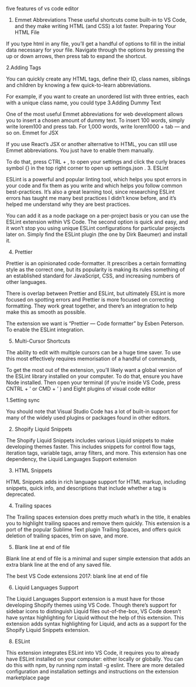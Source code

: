 five features of vs code editor

1. Emmet Abbreviations
These useful shortcuts come built-in to VS Code, and they make writing HTML (and CSS) a lot faster.
Preparing Your HTML File

If you type html in any file, you’ll get a handful of options to fill in the initial data necessary for your file. Navigate through the options by pressing the up or down arrows, then press tab to expand the shortcut.

2.Adding Tags

You can quickly create any HTML tags, define their ID, class names, siblings and children by knowing a few quick-to-learn abbreviations.

For example, if you want to create an unordered list with three entries, each with a unique class name, you could type
3.Adding Dummy Text

One of the most useful Emmet abbreviations for web development allows you to insert a chosen amount of dummy text. To insert 100 words, simply write lorem100 and press tab. For 1,000 words, write lorem1000 + tab — and so on.
Emmet for JSX

If you use React’s JSX or another alternative to HTML, you can still use Emmet abbreviations. You just have to enable them manually.

To do that, press CTRL + , to open your settings and click the curly braces symbol {} in the top right corner to open up settings.json . 3. ESLint

ESLint is a powerful and popular linting tool, which helps you spot errors in your code and fix them as you write and which helps you follow common best-practices. It’s also a great learning tool, since researching ESLint errors has taught me many best practices I didn’t know before, and it’s helped me understand why they are best practices.

You can add it as a node package on a per-project basis or you can use the ESLint extension within VS Code. The second option is quick and easy, and it won’t stop you using unique ESLint configurations for particular projects later on. Simply find the ESLint plugin (the one by Dirk Baeumer) and install it.

4. Prettier

Prettier is an opinionated code-formatter. It prescribes a certain formatting style as the correct one, but its popularity is making its rules something of an established standard for JavaScript, CSS, and increasing numbers of other languages.

There is overlap between Prettier and ESLint, but ultimately ESLint is more focused on spotting errors and Prettier is more focused on correcting formatting. They work great together, and there’s an integration to help make this as smooth as possible.

The extension we want is “Prettier — Code formatter” by Esben Peterson. To enable the ESLint integration.

5. Multi-Cursor Shortcuts

The ability to edit with multiple cursors can be a huge time saver. To use this most effectively requires memorisation of a handful of commands,

To get the most out of the extension, you’ll likely want a global version of the ESLint library installed on your computer. To do that, ensure you have Node installed. Then open your terminal (if you’re inside VS Code, press CNTRL + ’ or CMD + ’ ) and
Eight plugins of visual code editor

1.Setting sync

You should note that Visual Studio Code has a lot of built-in support for many of the widely used plugins or packages found in other editors.

2. Shopify Liquid Snippets

The Shopify Liquid Snippets includes various Liquid snippets to make developing themes faster. This includes snippets for control flow tags, iteration tags, variable tags, array filters, and more. This extension has one dependency, the Liquid Languages Support extension

3. HTML Snippets

HTML Snippets adds in rich language support for HTML markup, including snippets, quick info, and descriptions that include whether a tag is deprecated.

4. Trailing spaces

The Trailing spaces extension does pretty much what’s in the title, it enables you to highlight trailing spaces and remove them quickly. This extension is a port of the popular Sublime Text plugin Trailing Spaces, and offers quick deletion of trailing spaces, trim on save, and more.

5. Blank line at end of file

Blank line at end of file is a minimal and super simple extension that adds an extra blank line at the end of any saved file.

The best VS Code extensions 2017: blank line at end of file

6. Liquid Languages Support

The Liquid Languages Support extension is a must have for those developing Shopify themes using VS Code. Though there’s support for sidebar icons to distinguish Liquid files out-of-the-box, VS Code doesn’t have syntax highlighting for Liquid without the help of this extension. This extension adds syntax highlighting for Liquid, and acts as a support for the Shopify Liquid Snippets extension.

8. ESLint

This extension integrates ESLint into VS Code, it requires you to already have ESLint installed on your computer: either locally or globally. You can do this with npm, by running npm install -g eslint. There are more detailed configuration and installation settings and instructions on the extension marketplace page


